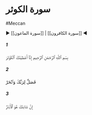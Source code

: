 # سورة الكوثر
#Meccan
▶ [[سورة الماعون]] | [[سورة الكافرون]] ◀
##### 1
<span class="ayah hovertext" data-hover="To thee have We granted the Fount (of Abundance).">بِسْمِ ٱللَّهِ ٱلرَّحْمَٰنِ ٱلرَّحِيمِ إِنَّآ أَعْطَيْنَٰكَ ٱلْكَوْثَرَ</span>
##### 2
<span class="ayah hovertext" data-hover="Therefore to thy Lord turn in Prayer and Sacrifice.">فَصَلِّ لِرَبِّكَ وَٱنْحَرْ</span>
##### 3
<span class="ayah hovertext" data-hover="For he who hateth thee, he will be cut off (from Future Hope).">إِنَّ شَانِئَكَ هُوَ ٱلْأَبْتَرُ</span>

